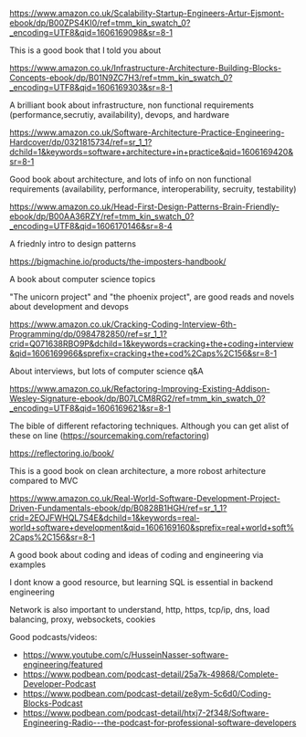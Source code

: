 https://www.amazon.co.uk/Scalability-Startup-Engineers-Artur-Ejsmont-ebook/dp/B00ZPS4KI0/ref=tmm_kin_swatch_0?_encoding=UTF8&qid=1606169098&sr=8-1

This is a good book that I told you about

https://www.amazon.co.uk/Infrastructure-Architecture-Building-Blocks-Concepts-ebook/dp/B01N9ZC7H3/ref=tmm_kin_swatch_0?_encoding=UTF8&qid=1606169303&sr=8-1

A brilliant book about infrastructure, non functional requirements (performance,secrutiy, availability), devops, and hardware

https://www.amazon.co.uk/Software-Architecture-Practice-Engineering-Hardcover/dp/0321815734/ref=sr_1_1?dchild=1&keywords=software+architecture+in+practice&qid=1606169420&sr=8-1

Good book about architecture, and lots of info on non functional requirements (availability, performance, interoperability, secruity, testability)

https://www.amazon.co.uk/Head-First-Design-Patterns-Brain-Friendly-ebook/dp/B00AA36RZY/ref=tmm_kin_swatch_0?_encoding=UTF8&qid=1606170146&sr=8-4

A friednly intro to design patterns

https://bigmachine.io/products/the-imposters-handbook/

A book about computer science topics

"The unicorn project" and "the phoenix project", are good reads and novels about development and devops

https://www.amazon.co.uk/Cracking-Coding-Interview-6th-Programming/dp/0984782850/ref=sr_1_1?crid=Q071638RBO9P&dchild=1&keywords=cracking+the+coding+interview&qid=1606169966&sprefix=cracking+the+cod%2Caps%2C156&sr=8-1

About interviews, but lots of computer science q&A

https://www.amazon.co.uk/Refactoring-Improving-Existing-Addison-Wesley-Signature-ebook/dp/B07LCM8RG2/ref=tmm_kin_swatch_0?_encoding=UTF8&qid=1606169621&sr=8-1

The bible of different refactoring techniques. Although you can get alist of these on line (https://sourcemaking.com/refactoring)

https://reflectoring.io/book/

This is a good book on clean architecture, a more robost arhitecture compared to MVC

https://www.amazon.co.uk/Real-World-Software-Development-Project-Driven-Fundamentals-ebook/dp/B0828B1HGH/ref=sr_1_1?crid=2EOJFWHQL7S4E&dchild=1&keywords=real-world+software+development&qid=1606169160&sprefix=real+world+soft%2Caps%2C156&sr=8-1

A good book about coding and ideas of coding and engineering via examples

I dont know a good resource, but learning SQL is essential in backend engineering

Network is also important to understand, http, https, tcp/ip, dns, load balancing, proxy, websockets, cookies

Good podcasts/videos:

- https://www.youtube.com/c/HusseinNasser-software-engineering/featured
- https://www.podbean.com/podcast-detail/25a7k-49868/Complete-Developer-Podcast
- https://www.podbean.com/podcast-detail/ze8ym-5c6d0/Coding-Blocks-Podcast
- https://www.podbean.com/podcast-detail/htxj7-2f348/Software-Engineering-Radio---the-podcast-for-professional-software-developers
